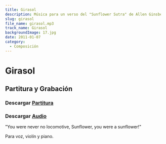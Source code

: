 ```yaml
---
title: Girasol
description: Música para un verso del "Sunflower Sutra" de Allen Ginsberg
slug: girasol
file_name: girasol.mp3
track_name: Girasol
backgroundImage: 17.jpg
date: 2011-01-07
category:
  - Composición
---
```


# Girasol

## Partitura y Grabación

### Descargar <a href='/music/girasol/girasol.pdf' target='_blank'>Partitura</a>

### Descargar <a href='/music/girasol/girasol.mp3' target='_blank'>Audio</a>

"You were never no locomotive, Sunflower, you were a sunflower!"

Para voz, violín y piano.
